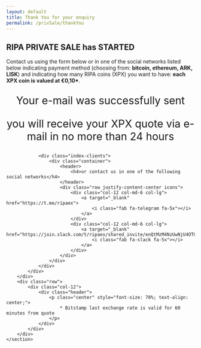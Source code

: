```yaml
---
layout: default
title: Thank You for your enquiry
permalink: /privSale/thankYou
---
```


<div class="spacial-features customFadeInUp" data-scroll="">
    <section class="container">
        <div class="row">
            <div class="col-12">
                <div class="header">
                    <h2>RIPA PRIVATE SALE has STARTED</h2>
                    <p class="justify">
                        Contact us using the form below or in one of the social networks listed below indicating payment method (choosing from: <b>bitcoin, ethereum, ARK, LISK</b>) and indicating how many RIPA coins (XPX) you want to have: <b>each XPX coin is valued at €0,10*</b>.
                    </p>
                </div>
  <div class="container">
    <div class="row">
      <div class="col-md-3"></div>
      <div class="col-md-6 alert alert-success text-center">
        <p></p>
        <p style="text-align: center; font-size: 28;">
          Your e-mail was successfully sent
        </p>
        <p style="text-align: center; font-size: 28;">
          you will receive your XPX quote via e-mail in no more than 24 hours
        </p>
        <p></p>
      </div>
      <div class="col-md-3"></div>
    </div>
  </div>

                <div class="index-clients">
                    <div class="container">
                        <header>
                            <h4>or contact us in one of the following social networks</h4>
                        </header>
                        <div class="row justify-content-center icons">
                            <div class="col-12 col-md-6 col-lg">
                                <a target="_blank" href="https://t.me/ripaex">
                                    <i class="fab fa-telegram fa-5x"></i>
                                </a>
                            </div>
                            <div class="col-12 col-md-6 col-lg">
                                <a target="_blank" href="https://join.slack.com/t/ripaex/shared_invite/enQtMzM4NzUwNjU4OTQ0LTY3MDJmMTdhYTNlZjJlNGUxNzM1YjUwYjgyYjZlMDJmOTg3NTIzNThmNTYyMGQ3ODBkOTRmYzk3Y2Y4MzBkOTY">
                                    <i class="fab fa-slack fa-5x"></i>
                                </a>
                            </div>
                        </div>
                    </div>
                </div>
            </div>
        </div>
        <div class="row">
            <div class="col-12">
                <div class="header">
                    <p class="center" style="font-size: 70%; text-align: center;">
                        * Bitstamp last exchange rate is valid for 60 minutes from quote
                    </p>
                </div>
            </div>
        </div>
    </section>
</div>
